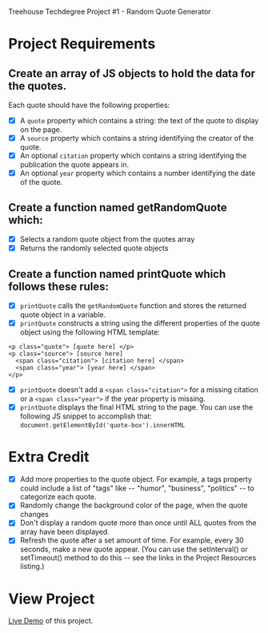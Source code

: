 
Treehouse Techdegree Project #1 - Random Quote Generator

Project Requirements
====================

## Create an array of JS objects to hold the data for the quotes.
Each quote should have the following properties:
- [x] A `quote` property which contains a string: the text of the quote to display on the page.
- [x] A `source` property which contains a string identifying the creator of the quote.
- [x] An optional `citation` property which contains a string identifying the publication the quote appears in.
- [x] An optional `year` property which contains a number identifying the date of the quote.

## Create a function named getRandomQuote which:
- [x] Selects a random quote object from the quotes array
- [x] Returns the randomly selected quote objects

## Create a function named printQuote which follows these rules:
- [x] `printQuote` calls the `getRandomQuote` function and stores the returned quote object in a variable.
- [x] `printQuote` constructs a string using the different properties of the quote object using the following HTML template:

```
<p class="quote"> [quote here] </p>
<p class="source"> [source here]
  <span class="citation"> [citation here] </span>
  <span class="year"> [year here] </span>
</p>
 ```
 - [x] `printQuote` doesn't add a `<span class="citation">` for a missing citation or a `<span class="year">` if the year property is missing.
 - [x] `printQuote` displays the final HTML string to the page. You can use the following JS snippet to accomplish that: `document.getElementById('quote-box').innerHTML`

# Extra Credit
 
 - [x] Add more properties to the quote object. For example, a tags property could include a list of "tags" like -- "humor", "business", "politics" -- to categorize each quote.
 - [x] Randomly change the background color of the page, when the quote changes
 - [x] Don't display a random quote more than once until ALL quotes from the array have been displayed.
 - [x] Refresh the quote after a set amount of time. For example, every 30 seconds, make a new quote appear. (You can use the setInterval() or setTimeout() method to do this -- see the links in the Project Resources listing.)

# View Project
[Live Demo](https://michaelgreco7.github.io/Project-1-random-quote-generator/) of this project.